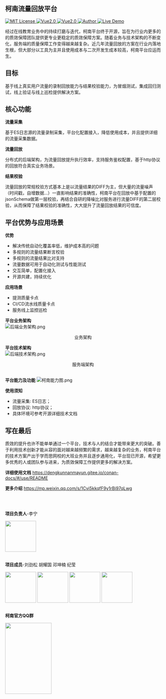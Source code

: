 ## 柯南流量回放平台
<p align="left">
    <a href="https://github.com/1042970366/">
        <img src="https://img.shields.io/badge/license-MIT-green" alt="MIT License" />
    </a>
    <a href="https://java.org/">
        <img src="https://img.shields.io/badge/java-1.8.1-green" alt="Vue2.0">
    </a>
    <a href="https://vuejs.org/">
        <img src="https://img.shields.io/badge/vue.js-2.0-green" alt="Vue2.0">
    </a>
    <a href="https://github.com/1042970366/">
        <img src="https://img.shields.io/badge/author-TALconan-blueviolet" alt="Author">
    </a>
    <a href="https://github.com/1042970366/">
        <img src="https://img.shields.io/badge/🚀-open--in--browser-blueviolet" alt="Live Demo">
    </a>
</p>

经过在线教育业务中的持续打磨与迭代，柯南平台终于开源，旨在为行业内更多的的质效保障团队提供更专业更稳定的质效保障方案。随着业务与技术架构的不断变化，服务端的质量保障工作变得越来越复杂。近几年流量回放的方案在行业内落地生根，但大部分以工具为主并且使用成本与二次开发生成本较高，柯南平台应运而生。



## 目标
基于线上真实用户流量的录制回放能力与结果校验能力，为冒烟测试，集成回归测试，线上验证与线上巡检提供解决方案。


## 核心功能
**流量采集**

基于ES日志源的流量录制采集，平台化配置接入，降低使用成本，并且提供详细的流量采集数据。


**流量回放**

分布式的后端架构，为流量回放提升执行效率，支持服务鉴权配置，基于http协议的回放符合真实业务场景。

**结果校验**

流量回放的常规校验方式基本上是以流量结果的DIFF为主，但大量的流量噪声（时间戳，自增数据...）一直影响结果的准确性，柯南平台在回放中基于配置的jsonSchema做第一层校验，再结合自研的降噪比对服务进行流量DIFF的第二层校验，从而保障了结果校验的准确性，大大提升了流量回放结果的可信度。


## 平台优势与应用场景
**优势**   
  - 解决传统自动化覆盖率低，维护成本高的问题
  - 多规则的流量结果断言校验
  - 多规则的流量结果比对支持
  - 流量数据可用于自动化测试与性能测试
  - 交互简单，配置化接入
  - 开源共建，持续优化

**应用场景**   
  - 提测质量卡点
  - CI/CD流水线质量卡点
  - 服务线上监控巡检


**平台业务架构**    
![后端业务架构.png](http://ttc-tal.oss-cn-beijing.aliyuncs.com/1605259627/%E5%90%8E%E7%AB%AF%E4%B8%9A%E5%8A%A1%E6%9E%B6%E6%9E%84.png)
<center>
业务架构
</center>

**平台技术架构**  
![后端技术架构.png](http://ttc-tal.oss-cn-beijing.aliyuncs.com/1605255935/%E5%90%8E%E7%AB%AF%E6%8A%80%E6%9C%AF%E6%9E%B6%E6%9E%84.png)
<center>
服务端架构
</center>

<br>

**平台能力及功能** 
![柯南能力图.png](http://ttc-tal.oss-cn-beijing.aliyuncs.com/1605261800/%E6%9F%AF%E5%8D%97%E8%83%BD%E5%8A%9B%E5%9B%BE.png)

**使用须知**
- 流量采集: ES日志；
- 回放协议: http协议；
- 具体环境可参考开源详细技术文档

## 写在最后
质效的提升也许不能单单通过一个平台，技术与人的结合才能带来更大的突破。善于利用技术创新才能从容的面对越来越频繁的需求，越来越复杂的业务，柯南平台的技术方案产出于学而思网校的大班业务并且逐步通用化，平台现已开源，希望更多优秀的人或团队参与进来，为质效保障工作提供更多的解决方案。

**详细使用文档**
https://dengkunnanmayun.gitee.io/conan-docs/#/use/README

**更多介绍**
https://mp.weixin.qq.com/s/1Cvi5kkqfF9y1rBi97qLwg

</br>
</br>

**项目负责人**-李宁

<img src="http://ttc-tal.oss-cn-beijing.aliyuncs.com/1606904630/image.png" width="100" height="100" align="middle" />
</br>
</br>

**项目成员**-刘劲松 胡耀国 邓坤楠 纪莹

<img src="http://ttc-tal.oss-cn-beijing.aliyuncs.com/1605698754/image.png" width="100" height="100" align="middle" />
<img src="http://ttc-tal.oss-cn-beijing.aliyuncs.com/1605702320/image.png" width="100" height="100" align="middle" /> 
<img src="http://ttc-tal.oss-cn-beijing.aliyuncs.com/1605702371/image.png" width="100" height="100" align="middle" />
<img src="http://ttc-tal.oss-cn-beijing.aliyuncs.com/1605698855/image.png" width="100" height="100" align="middle" /> 
</br>
</br>

**柯南官方QQ群**

<img src="http://ttc-tal.oss-cn-beijing.aliyuncs.com/1614485571/image.png" width="150" height="230" align="middle" />

<br>
